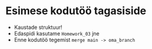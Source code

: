 # Esimese kodutöö tagasiside

- Kaustade struktuur!
- Edaspidi kasutame `Homework_03` jne
- Enne kodutöö tegemist `merge main -> oma_branch`

